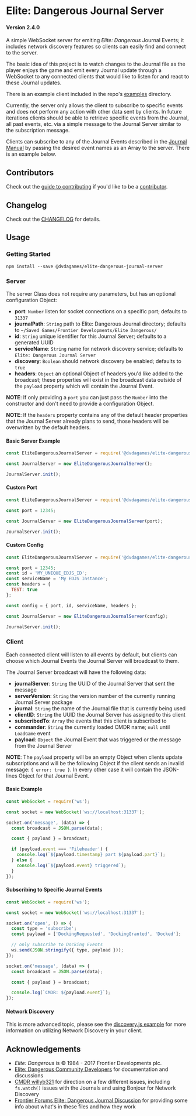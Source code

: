 
# Elite: Dangerous Journal Server

#### Version 2.4.0

A simple WebSocket server for emiting *Elite: Dangerous* Journal Events; it includes
network discovery features so clients can easily find and connect to the server.

The basic idea of this project is to watch changes to the Journal file as the
player enjoys the game and emit every Journal update through a WebSocket to
any connected clients that would like to listen for and react to these Journal
updates.

There is an example client included in the repo's [examples](https://github.com/DVDAGames/elite-dangerous-journal-server/tree/master/examples)
directory.

Currently, the server only allows the client to subscribe to specific events and
does not perform any action with other data sent by clients. In future iterations
clients should be able to retrieve specific events from the Journal, all past events,
etc. via a simple message to the Journal Server similar to the subscription message.

Clients can subscribe to any of the Journal Events described in the
[Journal Manual](https://forums.frontier.co.uk/showthread.php/275151-Commanders-log-manual-and-data-sample)
by passing the desired event names as an Array to the server. There is an example below.


## Contributors

Check out the [guide to contributing](https://github.com/DVDAGames/elite-dangerous-journal-server/blob/master/CONTRIBUTING.md)
if you'd like to be a [contributor](https://github.com/DVDAGames/elite-dangerous-journal-server/graphs/contributors).


## Changelog

Check out the [CHANGELOG](https://github.com/DVDAGames/elite-dangerous-journal-server/blob/master/CHANGELOG.md) for details.


## Usage

### Getting Started

```shell
npm install --save @dvdagames/elite-dangerous-journal-server
```

### Server

The server Class does not require any parameters, but has an optional configuration
Object:

- **port**: `Number` listen for socket connections on a specific port; defaults to `31337`
- **journalPath**: `String` path to Elite: Dangerous Journal directory; defaults to
`~/Saved Games/Frontier Developments/Elite Dangerous/`
- **id**: `String` unique identifier for this Journal Server; defaults to a generated UUID
- **serviceName**: `String` name for network discovery service; defaults to
`Elite: Dangerous Journal Server`
- **discovery**: `Boolean` should network discovery be enabled; defaults to `true`
- **headers**: `Object` an optional Object of headers you'd like added to the broadcast;
these properties will exist in the broadcast data outside of the `payload` property which
will contain the Journal Event.

**NOTE**: If only providing a `port` you can just pass the `Number` into the constructor
and don't need to provide a configuration Object.

**NOTE**: If the `headers` property contains any of the default header properties
that the Journal Server already plans to send, those headers will be overwritten by
the default headers.

#### Basic Server Example

```javascript
const EliteDangerousJournalServer = require('@dvdagames/elite-dangerous-journal-server');

const JournalServer = new EliteDangerousJournalServer();

JournalServer.init();
```

#### Custom Port

```javascript
const EliteDangerousJournalServer = require('@dvdagames/elite-dangerous-journal-server');

const port = 12345;

const JournalServer = new EliteDangerousJournalServer(port);

JournalServer.init();
```

#### Custom Config

```javascript
const EliteDangerousJournalServer = require('@dvdagames/elite-dangerous-journal-server');

const port = 12345;
const id = 'MY_UNIQUE_EDJS_ID';
const serviceName = 'My EDJS Instance';
const headers = {
  TEST: true
};

const config = { port, id, serviceName, headers };

const JournalServer = new EliteDangerousJournalServer(config);

JournalServer.init();
```

### Client

Each connected client will listen to all events by default, but clients can choose
which Journal Events the Journal Server will broadcast to them.

The Journal Server broadcast will have the following data:

- **journalServer**: `String` the UUID of the Journal Server that sent the message
- **serverVersion**: `String` the version number of the currently running Journal
Server package
- **journal**: `String` the name of the Journal file that is currently being used
- **clientID**: `String` the UUID the Journal Server has assigned to this client
- **subscribedTo**: `Array` the events that this client is subscribed to
- **commander**: `String` the currently loaded CMDR name; `null` until `LoadGame`
event
- **payload**: `Object` the Journal Event that was triggered or the message from
the Journal Server

**NOTE**: The `payload` property will be an empty Object when clients update subscriptions
and will be the following Object if the client sends an invalid message: `{ error: true }`.
In every other case it will contain the JSON-lines Object for that Journal Event.

#### Basic Example

```javascript
const WebSocket = require('ws');

const socket = new WebSocket('ws://localhost:31337');

socket.on('message', (data) => {
  const broadcast = JSON.parse(data);

  const { payload } = broadcast;

  if (payload.event === 'Fileheader') {
    console.log(`${payload.timestamp} part ${payload.part}`);
  } else {
    console.log(`${payload.event} triggered`);
  }
});
```

#### Subscribing to Specific Journal Events

```javascript
const WebSocket = require('ws');

const socket = new WebSocket('ws://localhost:31337');

socket.on('open', () => {
  const type = 'subscribe';
  const payload = ['DockingRequested', 'DockingGranted', 'Docked'];

  // only subscribe to Docking Events
  ws.send(JSON.stringify({ type, payload }));
});

socket.on('message', (data) => {
  const broadcast = JSON.parse(data);

  const { payload } = broadcast;

  console.log(`CMDR: ${payload.event}`);
});
```

#### Network Discovery

This is more advanced topic, please see the [discovery.js example](https://github.com/DVDAGames/elite-dangerous-journal-server/blob/master/examples/client/discovery.js)
for more information on utilizing Network Discovery in your client.


## Acknowledgements

- *Elite: Dangerous* is © 1984 - 2017 Frontier Developments plc.
- [Elite: Dangerous Community Developers](https://edcd.github.io/) for documentation
and discussions
- [CMDR willyb321](https://github.com/willyb321) for direction on a few different issues,
including `fs.watch()` issues with the Journals and using Bonjour for Network Discovery
- [Frontier Forums Elite: Dangerous Journal Discussion](https://forums.frontier.co.uk/showthread.php/275151-Commanders-log-manual-and-data-sample)
for providing some info about what's in these files and how they work
